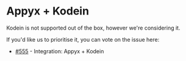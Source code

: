 # Appyx + Kodein

Kodein is not supported out of the box, however we're considering it.

If you'd like us to prioritise it, you can vote on the issue here:

- [#555](https://github.com/bumble-tech/appyx/issues/555) - Integration: Appyx + Kodein
